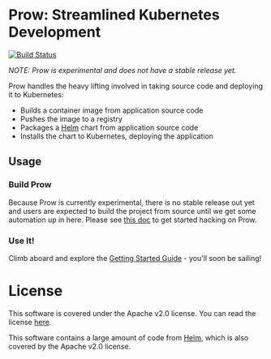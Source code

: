 # Prow: Streamlined Kubernetes Development

[![Build Status](http://drone.champagne.deis.com/api/badges/deis/prow/status.svg)](http://drone.champagne.deis.com/deis/prow)

_NOTE: Prow is experimental and does not have a stable release yet._

Prow handles the heavy lifting involved in taking source code and deploying it to Kubernetes:

- Builds a container image from application source code
- Pushes the image to a registry
- Packages a [Helm][] chart from application source code
- Installs the chart to Kubernetes, deploying the application

## Usage

### Build Prow

Because Prow is currently experimental, there is no stable release out yet and users are expected
to build the project from source until we get some automation up in here. Please see
[this doc][hacking] to get started hacking on Prow.

### Use It!

Climb aboard and explore the [Getting Started Guide][Getting Started] - you'll soon be sailing!

# License

This software is covered under the Apache v2.0 license. You can read the license [here][license].

This software contains a large amount of code from [Helm][], which is also covered by the Apache
v2.0 license.


[Getting Started]: docs/getting-started.md
[hacking]: docs/contributing/hacking.md
[Helm]: https://github.com/kubernetes/helm
[Kubernetes]: https://kubernetes.io/
[license]: LICENSE
